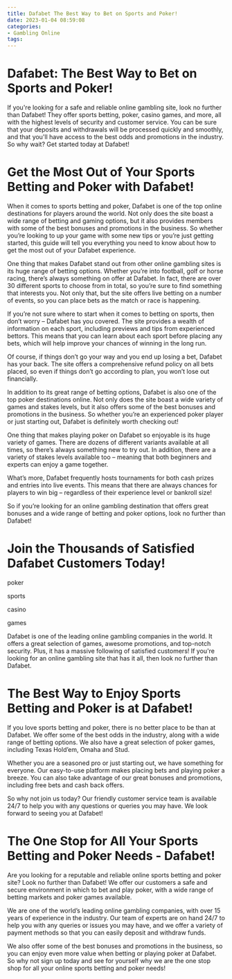 ```yaml
---
title: Dafabet The Best Way to Bet on Sports and Poker!
date: 2023-01-04 08:59:08
categories:
- Gambling Online
tags:
---
```



#  Dafabet: The Best Way to Bet on Sports and Poker!

If you're looking for a safe and reliable online gambling site, look no further than Dafabet! They offer sports betting, poker, casino games, and more, all with the highest levels of security and customer service. You can be sure that your deposits and withdrawals will be processed quickly and smoothly, and that you'll have access to the best odds and promotions in the industry. So why wait? Get started today at Dafabet!

#  Get the Most Out of Your Sports Betting and Poker with Dafabet!

When it comes to sports betting and poker, Dafabet is one of the top online destinations for players around the world. Not only does the site boast a wide range of betting and gaming options, but it also provides members with some of the best bonuses and promotions in the business. So whether you’re looking to up your game with some new tips or you’re just getting started, this guide will tell you everything you need to know about how to get the most out of your Dafabet experience.

One thing that makes Dafabet stand out from other online gambling sites is its huge range of betting options. Whether you’re into football, golf or horse racing, there’s always something on offer at Dafabet. In fact, there are over 30 different sports to choose from in total, so you’re sure to find something that interests you. Not only that, but the site offers live betting on a number of events, so you can place bets as the match or race is happening.

If you’re not sure where to start when it comes to betting on sports, then don’t worry – Dafabet has you covered. The site provides a wealth of information on each sport, including previews and tips from experienced bettors. This means that you can learn about each sport before placing any bets, which will help improve your chances of winning in the long run.

Of course, if things don’t go your way and you end up losing a bet, Dafabet has your back. The site offers a comprehensive refund policy on all bets placed, so even if things don’t go according to plan, you won’t lose out financially.

In addition to its great range of betting options, Dafabet is also one of the top poker destinations online. Not only does the site boast a wide variety of games and stakes levels, but it also offers some of the best bonuses and promotions in the business. So whether you’re an experienced poker player or just starting out, Dafabet is definitely worth checking out!

One thing that makes playing poker on Dafabet so enjoyable is its huge variety of games. There are dozens of different variants available at all times, so there’s always something new to try out. In addition, there are a variety of stakes levels available too – meaning that both beginners and experts can enjoy a game together.

What’s more, Dafabet frequently hosts tournaments for both cash prizes and entries into live events. This means that there are always chances for players to win big – regardless of their experience level or bankroll size!

So if you’re looking for an online gambling destination that offers great bonuses and a wide range of betting and poker options, look no further than Dafabet!

#  Join the Thousands of Satisfied Dafabet Customers Today!

poker

 sports

casino

games

Dafabet is one of the leading online gambling companies in the world. It offers a great selection of games, awesome promotions, and top-notch security. Plus, it has a massive following of satisfied customers! If you're looking for an online gambling site that has it all, then look no further than Dafabet.

#  The Best Way to Enjoy Sports Betting and Poker is at Dafabet!

If you love sports betting and poker, there is no better place to be than at Dafabet. We offer some of the best odds in the industry, along with a wide range of betting options. We also have a great selection of poker games, including Texas Hold’em, Omaha and Stud.

 Whether you are a seasoned pro or just starting out, we have something for everyone. Our easy-to-use platform makes placing bets and playing poker a breeze. You can also take advantage of our great bonuses and promotions, including free bets and cash back offers.

So why not join us today? Our friendly customer service team is available 24/7 to help you with any questions or queries you may have. We look forward to seeing you at Dafabet!

#  The One Stop for All Your Sports Betting and Poker Needs - Dafabet!

Are you looking for a reputable and reliable online sports betting and poker site? Look no further than Dafabet! We offer our customers a safe and secure environment in which to bet and play poker, with a wide range of betting markets and poker games available.

We are one of the world’s leading online gambling companies, with over 15 years of experience in the industry. Our team of experts are on hand 24/7 to help you with any queries or issues you may have, and we offer a variety of payment methods so that you can easily deposit and withdraw funds.

We also offer some of the best bonuses and promotions in the business, so you can enjoy even more value when betting or playing poker at Dafabet. So why not sign up today and see for yourself why we are the one stop shop for all your online sports betting and poker needs!